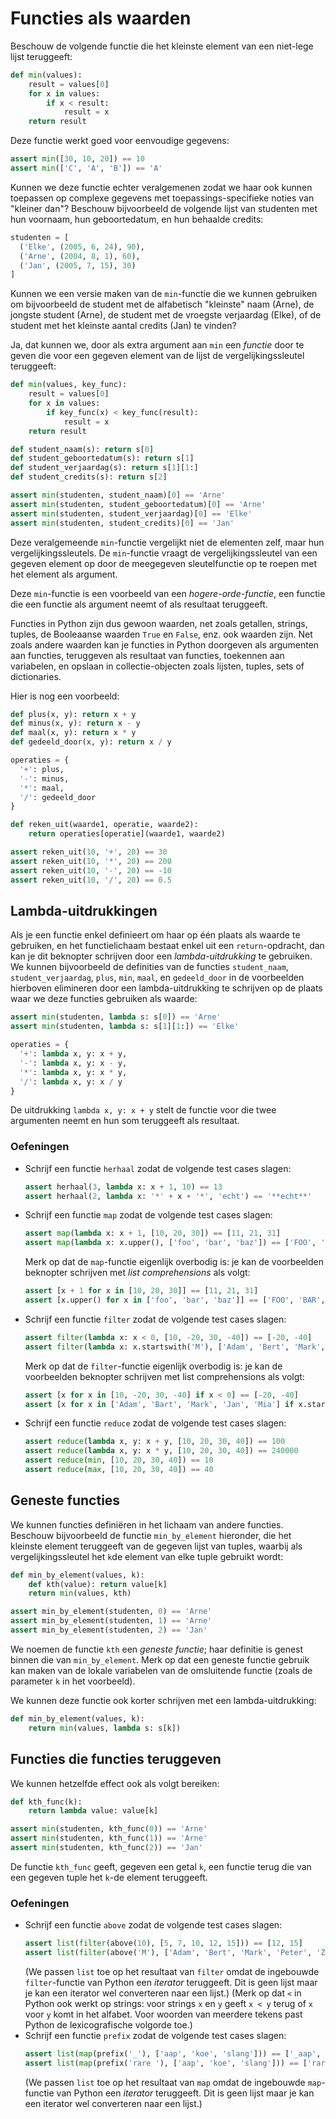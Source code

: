 # Functies als waarden

Beschouw de volgende functie die het kleinste element van een niet-lege lijst teruggeeft:

```python
def min(values):
    result = values[0]
    for x in values:
        if x < result:
            result = x
    return result
```

Deze functie werkt goed voor eenvoudige gegevens:
```python
assert min([30, 10, 20]) == 10
assert min(['C', 'A', 'B']) == 'A'
```
Kunnen we deze functie echter veralgemenen zodat we haar ook kunnen toepassen op complexe gegevens met toepassings-specifieke noties van "kleiner dan"? Beschouw bijvoorbeeld de volgende lijst van studenten met hun voornaam, hun geboortedatum, en hun behaalde credits:
```python
studenten = [
  ('Elke', (2005, 6, 24), 90),
  ('Arne', (2004, 8, 1), 60),
  ('Jan', (2005, 7, 15), 30)
]
```
Kunnen we een versie maken van de `min`-functie die we kunnen gebruiken om bijvoorbeeld de student met de alfabetisch "kleinste" naam (Arne), de jongste student (Arne), de student met de vroegste verjaardag (Elke), of de student met het kleinste aantal credits (Jan) te vinden?

Ja, dat kunnen we, door als extra argument aan `min` een *functie* door te geven die voor een gegeven element van de lijst de vergelijkingssleutel teruggeeft:

```python
def min(values, key_func):
    result = values[0]
    for x in values:
        if key_func(x) < key_func(result):
            result = x
    return result

def student_naam(s): return s[0]
def student_geboortedatum(s): return s[1]
def student_verjaardag(s): return s[1][1:]
def student_credits(s): return s[2]

assert min(studenten, student_naam)[0] == 'Arne'
assert min(studenten, student_geboortedatum)[0] == 'Arne'
assert min(studenten, student_verjaardag)[0] == 'Elke'
assert min(studenten, student_credits)[0] == 'Jan'
```
Deze veralgemeende `min`-functie vergelijkt niet de elementen zelf, maar hun vergelijkingssleutels. De `min`-functie vraagt de vergelijkingssleutel van een gegeven element op door de meegegeven sleutelfunctie op te roepen met het element als argument.

Deze `min`-functie is een voorbeeld van een *hogere-orde-functie*, een functie die een functie als argument neemt of als resultaat teruggeeft.

Functies in Python zijn dus gewoon waarden, net zoals getallen, strings, tuples, de Booleaanse waarden `True` en `False`, enz. ook waarden zijn. Net zoals andere waarden kan je functies in Python doorgeven als argumenten aan functies, teruggeven als resultaat van functies, toekennen aan variabelen, en opslaan in collectie-objecten zoals lijsten, tuples, sets of dictionaries.

Hier is nog een voorbeeld:
```python
def plus(x, y): return x + y
def minus(x, y): return x - y
def maal(x, y): return x * y
def gedeeld_door(x, y): return x / y

operaties = {
  '+': plus,
  '-': minus,
  '*': maal,
  '/': gedeeld_door
}

def reken_uit(waarde1, operatie, waarde2):
    return operaties[operatie](waarde1, waarde2)

assert reken_uit(10, '+', 20) == 30
assert reken_uit(10, '*', 20) == 200
assert reken_uit(10, '-', 20) == -10
assert reken_uit(10, '/', 20) == 0.5
```

## Lambda-uitdrukkingen

Als je een functie enkel definieert om haar op één plaats als waarde te gebruiken, en het functielichaam bestaat enkel uit een `return`-opdracht, dan kan je dit beknopter schrijven door een *lambda-uitdrukking* te gebruiken. We kunnen bijvoorbeeld de definities van de functies `student_naam`, `student_verjaardag`, `plus`, `min`, `maal`, en `gedeeld_door` in de voorbeelden hierboven elimineren door een lambda-uitdrukking te schrijven op de plaats waar we deze functies gebruiken als waarde:

```python
assert min(studenten, lambda s: s[0]) == 'Arne'
assert min(studenten, lambda s: s[1][1:]) == 'Elke'

operaties = {
  '+': lambda x, y: x + y,
  '-': lambda x, y: x - y,
  '*': lambda x, y: x * y,
  '/': lambda x, y: x / y
}
```

De uitdrukking `lambda x, y: x + y` stelt de functie voor die twee argumenten neemt en hun som teruggeeft als resultaat.

### Oefeningen

- Schrijf een functie `herhaal` zodat de volgende test cases slagen:
  ```python
  assert herhaal(3, lambda x: x + 1, 10) == 13
  assert herhaal(2, lambda x: '*' + x + '*', 'echt') == '**echt**'
  ```
- Schrijf een functie `map` zodat de volgende test cases slagen:
  ```python
  assert map(lambda x: x + 1, [10, 20, 30]) == [11, 21, 31]
  assert map(lambda x: x.upper(), ['foo', 'bar', 'baz']) == ['FOO', 'BAR', 'BAZ']
  ```
  Merk op dat de `map`-functie eigenlijk overbodig is: je kan de voorbeelden beknopter schrijven met *list comprehensions* als volgt:
  ```python
  assert [x + 1 for x in [10, 20, 30]] == [11, 21, 31]
  assert [x.upper() for x in ['foo', 'bar', 'baz']] == ['FOO', 'BAR', 'BAZ']
  ```
- Schrijf een functie `filter` zodat de volgende test cases slagen:
  ```python
  assert filter(lambda x: x < 0, [10, -20, 30, -40]) == [-20, -40]
  assert filter(lambda x: x.startswith('M'), ['Adam', 'Bert', 'Mark', 'Jan', 'Mia']) == ['Mark', 'Mia']
  ```
  Merk op dat de `filter`-functie eigenlijk overbodig is: je kan de voorbeelden beknopter schrijven met list comprehensions als volgt:
  ```python
  assert [x for x in [10, -20, 30, -40] if x < 0] == [-20, -40]
  assert [x for x in ['Adam', 'Bart', 'Mark', 'Jan', 'Mia'] if x.startswith('M')] == ['Mark', 'Mia']
  ```
- Schrijf een functie `reduce` zodat de volgende test cases slagen:
  ```python
  assert reduce(lambda x, y: x + y, [10, 20, 30, 40]) == 100
  assert reduce(lambda x, y: x * y, [10, 20, 30, 40]) == 240000
  assert reduce(min, [10, 20, 30, 40]) == 10
  assert reduce(max, [10, 20, 30, 40]) == 40
  ```

## Geneste functies

We kunnen functies definiëren in het lichaam van andere functies. Beschouw bijvoorbeeld de functie `min_by_element` hieronder, die het kleinste element teruggeeft van de gegeven lijst van tuples, waarbij als vergelijkingssleutel het `k`de element van elke tuple gebruikt wordt:
```python
def min_by_element(values, k):
    def kth(value): return value[k]
    return min(values, kth)

assert min_by_element(studenten, 0) == 'Arne'
assert min_by_element(studenten, 1) == 'Arne'
assert min_by_element(studenten, 2) == 'Jan'
```
We noemen de functie `kth` een *geneste functie*; haar definitie is genest binnen die van `min_by_element`. Merk op dat een geneste functie gebruik kan maken van de lokale variabelen van de omsluitende functie (zoals de parameter `k` in het voorbeeld).

We kunnen deze functie ook korter schrijven met een lambda-uitdrukking:
```python
def min_by_element(values, k):
    return min(values, lambda s: s[k])
```

## Functies die functies teruggeven

We kunnen hetzelfde effect ook als volgt bereiken:
```python
def kth_func(k):
    return lambda value: value[k]

assert min(studenten, kth_func(0)) == 'Arne'
assert min(studenten, kth_func(1)) == 'Arne'
assert min(studenten, kth_func(2)) == 'Jan'
```
De functie `kth_func` geeft, gegeven een getal `k`, een functie terug die van een gegeven tuple het `k`-de element teruggeeft.

### Oefeningen

- Schrijf een functie `above` zodat de volgende test cases slagen:
  ```python
  assert list(filter(above(10), [5, 7, 10, 12, 15])) == [12, 15]
  assert list(filter(above('M'), ['Adam', 'Bert', 'Mark', 'Peter', 'Zidan'])) == ['Mark', 'Peter', 'Zidan']
  ```
  (We passen `list` toe op het resultaat van `filter` omdat de ingebouwde `filter`-functie van Python een *iterator* teruggeeft. Dit is geen lijst maar je kan een iterator wel converteren naar een lijst.)
  (Merk op dat `<` in Python ook werkt op strings: voor strings `x` en `y` geeft `x < y` terug of `x` voor `y` komt in het alfabet. Voor woorden van meerdere tekens past Python de lexicografische volgorde toe.)
- Schrijf een functie `prefix` zodat de volgende test cases slagen:
  ```python
  assert list(map(prefix('_'), ['aap', 'koe', 'slang'])) == ['_aap', '_koe', '_slang']
  assert list(map(prefix('rare '), ['aap', 'koe', 'slang'])) == ['rare aap', 'rare koe', 'rare slang']
  ```
  (We passen `list` toe op het resultaat van `map` omdat de ingebouwde `map`-functie van Python een *iterator* teruggeeft. Dit is geen lijst maar je kan een iterator wel converteren naar een lijst.)
